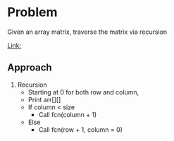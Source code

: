 
# Problem
Given an array matrix, traverse the matrix via recursion

[Link:](https://www.geeksforgeeks.org/traverse-a-given-matrix-using-recursion/)

## Approach
1. Recursion
    - Starting at 0 for both row and column,
    - Print arr[][]
    - If column < size
        - Call fcn(column + 1)
    - Else
        - Call fcn(row + 1, column = 0)
